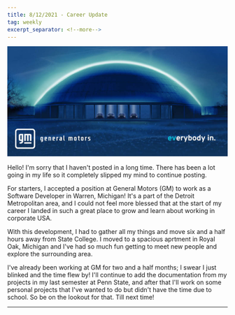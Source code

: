 ```yaml
---
title: 8/12/2021 - Career Update
tag: weekly
excerpt_separator: <!--more-->
---
```


![GM](/imgs/general_motors.jpg)

Hello! I'm sorry that I haven't posted in a long time. There has been a lot going in my life so it completely slipped my mind to continue posting.

For starters, I accepted a position at General Motors (GM) to work as a Software Developer in Warren, Michigan! It's a part of the Detroit Metropolitan area, and I could not feel more blessed that at the start of my career I landed in such a great place to grow and learn about working in corporate USA.

With this development, I had to gather all my things and move six and a half hours away from State College. I moved to a spacious aprtment in Royal Oak, Michigan and I've had so much fun getting to meet new people and explore the surrounding area.

I've already been working at GM for two and a half months; I swear I just blinked and the time flew by! I'll continue to add the documentation from my projects in my last semester at Penn State, and after that I'll work on some personal projects that I've wanted to do but didn't have the time due to school. So be on the lookout for that. Till next time!

---

<!--more-->